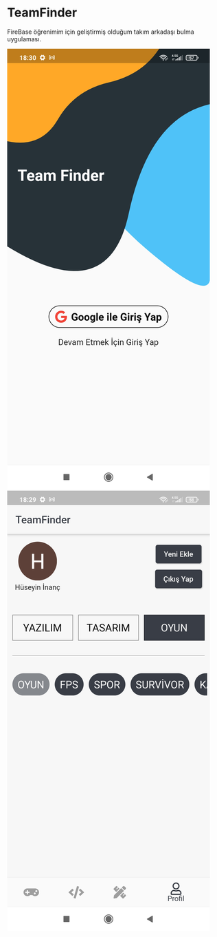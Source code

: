 # TeamFinder

FireBase öğrenimim için geliştirmiş olduğum takım arkadaşı bulma uygulaması.

![plot](./screenshots/Screenshot_0.jpg) ![plot](./screenshots/Screenshot_1.jpg)
